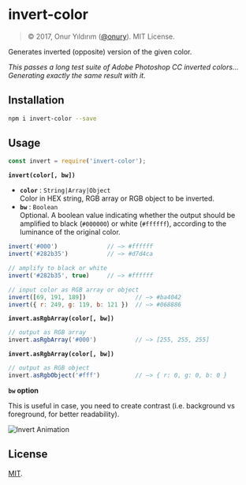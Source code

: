 # invert-color

> © 2017, Onur Yıldırım ([@onury](https://github.com/onury)). MIT License.

Generates inverted (opposite) version of the given color. 

_This passes a long test suite of Adobe Photoshop CC inverted colors...   
Generating exactly the same result with it._

## Installation

```sh
npm i invert-color --save
```

## Usage

```js
const invert = require('invert-color');
```

**`invert(color[, bw])`**

- **`color`** : `String|Array|Object`  
Color in HEX string, RGB array or RGB object to be inverted.  
- **`bw`** : `Boolean`  
Optional. A boolean value indicating whether the output should be amplified to black (`#000000`) or white (`#ffffff`), according to the luminance of the original color.


```js
invert('#000')              // —> #ffffff
invert('#282b35')           // —> #d7d4ca

// amplify to black or white
invert('#282b35', true)     // —> #ffffff

// input color as RGB array or object
invert([69, 191, 189])              // —> #ba4042
invert({ r: 249, g: 119, b: 121 })  // —> #068886
```

**`invert.asRgbArray(color[, bw])`**

```js
// output as RGB array
invert.asRgbArray('#000')           // —> [255, 255, 255]
```

**`invert.asRgbArray(color[, bw])`**

```js
// output as RGB object
invert.asRgbObject('#fff')          // —> { r: 0, g: 0, b: 0 }
```

**`bw` option**

 This is useful in case, you need to create contrast (i.e. background vs foreground, for better readability).

![Invert Animation](https://github.com/onury/invert-color/blob/master/test/anim/invert-animation.gif?raw=true)


## License

[MIT][license].


[license]:https://github.com/onury/{{github-repo}}/blob/master/LICENSE
[fiddle]:http://jsfiddle.net/onury/uof868n4
[boxes]:http://jsfiddle.net/onury/uof868n4/embedded/result
[so]:https://stackoverflow.com/a/3943023/112731
[mransom]:https://stackoverflow.com/users/5987/mark-ransom
